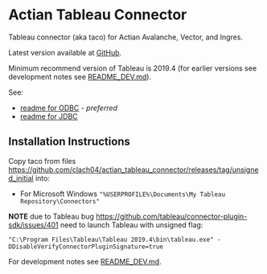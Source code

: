 # Actian Tableau Connector

Tableau connector (aka taco) for Actian Avalanche, Vector, and Ingres.

Latest version available at [GitHub](https://github.com/clach04/actian_tableau_connector).

Minimum recommend version of Tableau is 2019.4 (for earlier versions see development notes see [README_DEV.md](README_DEV.md)).

See:

  * [readme for ODBC](actian_odbc/README.md) - *preferred*
  * [readme for JDBC](actian_jdbc/README.md)


## Installation Instructions

Copy taco from files https://github.com/clach04/actian_tableau_connector/releases/tag/unsigned_initial into:

  * For Microsoft Windows `"%USERPROFILE%\Documents\My Tableau Repository\Connectors"`
 
**NOTE** due to Tableau bug https://github.com/tableau/connector-plugin-sdk/issues/401 need to launch Tableau with unsigned flag:

    "C:\Program Files\Tableau\Tableau 2019.4\bin\tableau.exe" -DDisableVerifyConnectorPluginSignature=true

For development notes see [README_DEV.md](README_DEV.md).
